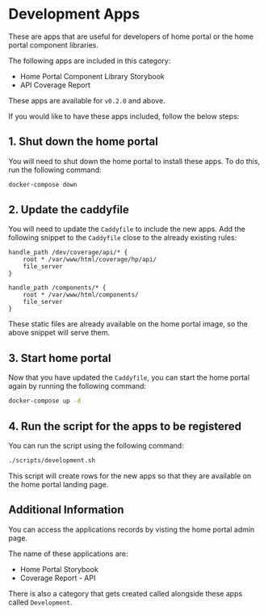 # Development Apps

These are apps that are useful for developers of home portal or the home portal component libraries.

The following apps are included in this category:

- Home Portal Component Library Storybook
- API Coverage Report

These apps are available for `v0.2.0` and above.

If you would like to have these apps included, follow the below steps:

## 1. Shut down the home portal

You will need to shut down the home portal to install these apps. To do this, run the following command:

```bash
docker-compose down
```

## 2. Update the caddyfile

You will need to update the `Caddyfile` to include the new apps. Add the following snippet to the `Caddyfile` close to the already existing rules:

```caddy
handle_path /dev/coverage/api/* {
    root * /var/www/html/coverage/hp/api/
    file_server
}

handle_path /components/* {
    root * /var/www/html/components/
    file_server
}
```

These static files are already available on the home portal image, so the above snippet will serve them.


## 3. Start home portal

Now that you have updated the `Caddyfile`, you can start the home portal again by running the following command:

```bash
docker-compose up -d
```

## 4. Run the script for the apps to be registered

You can run the script using the following command:

```bash
./scripts/development.sh
```

This script will create rows for the new apps so that they are available on the home portal landing page.

## Additional Information

You can access the applications records by visting the home portal admin page.

The name of these applications are:

- Home Portal Storybook
- Coverage Report - API

There is also a category that gets created called alongside these apps called `Development`.